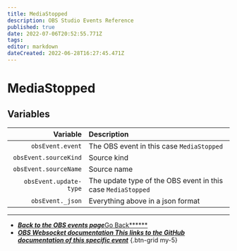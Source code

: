 ```yaml
---
title: MediaStopped
description: OBS Studio Events Reference
published: true
date: 2022-07-06T20:52:55.771Z
tags:
editor: markdown
dateCreated: 2022-06-28T16:27:45.471Z
---
```


# MediaStopped

## Variables

|               Variable | Description                                                  |
| ----------------------:|:------------------------------------------------------------ |
|       `obsEvent.event` | The OBS event in this case `MediaStopped`                    |
|  `obsEvent.sourceKind` | Source kind                                                  |
|  `obsEvent.sourceName` | Source name                                                  |
| `obsEvent.update-type` | The update type of the OBS event in this case `MediaStopped` |
|       `obsEvent._json` | Everything above in a json format                            |

---

- [<i class="mdi mdi-chevron-left"></i>***Back to the OBS events page***Go Back******](/en/Broadcasters/OBS/Events)
- [<i class="mdi mdi-github"></i> ***OBS Websocket documentation ***This links to the GitHub documentation of this specific event******](https://github.com/obsproject/obs-websocket/blob/4.x-current/docs/generated/protocol.md#mediastopped)
{.btn-grid my-5}
